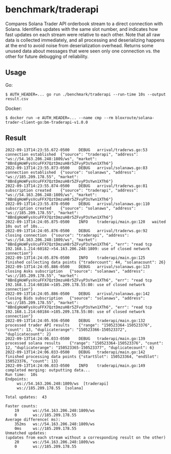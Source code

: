# benchmark/traderapi

Compares Solana Trader API orderbook stream to a direct connection with Solana. Identifies updates with the same slot number,
and indicates how fast updates on each stream were relative to each other. Note that all raw data is collected
immediately, and all processing and deserializing happens at the end to avoid noise from deserialization overhead.
Returns some unused data about messages that were seen only one connection vs. the other for future debugging of
reliability.

## Usage

Go:
```
$ AUTH_HEADER=... go run ./benchmark/traderapi --run-time 10s --output result.csv
```

Docker:
```
$ docker run -e AUTH_HEADER=... --name cmp --rm bloxroute/solana-trader-client-go:bm-traderapi-v1.0.0
```

## Result

```
2022-09-13T14:23:55.672-0500	DEBUG	arrival/traderws.go:53	connection established	{"source": "traderapi", "address": "ws://54.163.206.248:1809/ws", "market": "8BnEgHoWFysVcuFFX7QztDmzuH8r5ZFvyP3sYwn1XTh6"}
2022-09-13T14:23:55.873-0500	DEBUG	arrival/solanaws.go:83	connection established	{"source": "solanaws", "address": "ws://185.209.178.55", "market": "8BnEgHoWFysVcuFFX7QztDmzuH8r5ZFvyP3sYwn1XTh6"}
2022-09-13T14:23:55.874-0500	DEBUG	arrival/traderws.go:81	subscription created	{"source": "traderapi", "address": "ws://54.163.206.248:1809/ws", "market": "8BnEgHoWFysVcuFFX7QztDmzuH8r5ZFvyP3sYwn1XTh6"}
2022-09-13T14:23:55.878-0500	DEBUG	arrival/solanaws.go:110	subscription created	{"source": "solanaws", "address": "ws://185.209.178.55", "market": "8BnEgHoWFysVcuFFX7QztDmzuH8r5ZFvyP3sYwn1XTh6"}
2022-09-13T14:24:05.875-0500	INFO	traderapi/main.go:120	waited 10s out of 10s...
2022-09-13T14:24:05.876-0500	DEBUG	arrival/traderws.go:92	closing connection	{"source": "traderapi", "address": "ws://54.163.206.248:1809/ws", "market": "8BnEgHoWFysVcuFFX7QztDmzuH8r5ZFvyP3sYwn1XTh6", "err": "read tcp 192.168.1.214:60182->54.163.206.248:1809: use of closed network connection"}
2022-09-13T14:24:05.876-0500	INFO	traderapi/main.go:125	finished collecting data points	{"tradercount": 44, "solanacount": 26}
2022-09-13T14:24:05.886-0500	DEBUG	arrival/solanaws.go:123	closing Asks subscription	{"source": "solanaws", "address": "ws://185.209.178.55", "market": "8BnEgHoWFysVcuFFX7QztDmzuH8r5ZFvyP3sYwn1XTh6", "err": "read tcp 192.168.1.214:60184->185.209.178.55:80: use of closed network connection"}
2022-09-13T14:24:05.886-0500	DEBUG	arrival/solanaws.go:142	closing Bids subscription	{"source": "solanaws", "address": "ws://185.209.178.55", "market": "8BnEgHoWFysVcuFFX7QztDmzuH8r5ZFvyP3sYwn1XTh6", "err": "read tcp 192.168.1.214:60184->185.209.178.55:80: use of closed network connection"}
2022-09-13T14:24:05.936-0500	DEBUG	traderapi/main.go:132	processed trader API results	{"range": "150523364-150523376", "count": 13, "duplicaterange": "150523366-150523372", "duplicatecount": 2}
2022-09-13T14:24:06.033-0500	DEBUG	traderapi/main.go:139	processed solana results	{"range": "150523364-150523376", "count": 12, "duplicaterange": "150523365-150523377", "duplicatecount": 6}
2022-09-13T14:24:06.033-0500	DEBUG	traderapi/main.go:142	finished processing data points	{"startSlot": 150523364, "endSlot": 150523376, "count": 13}
2022-09-13T14:24:06.033-0500	INFO	traderapi/main.go:149	completed merging: outputting data...
Run time:  10s
Endpoints:
     ws://54.163.206.248:1809/ws  [traderapi]
     ws://185.209.178.55  [solana]

Total updates:  43

Faster counts:
    19      ws://54.163.206.248:1809/ws
    0       ws://185.209.178.55
Average difference( ms):
    352ms   ws://54.163.206.248:1809/ws
    0ms     ws://185.209.178.55
Unmatched updates:
(updates from each stream without a corresponding result on the other)
    20      ws://54.163.206.248:1809/ws
    0       ws://185.209.178.55
```
